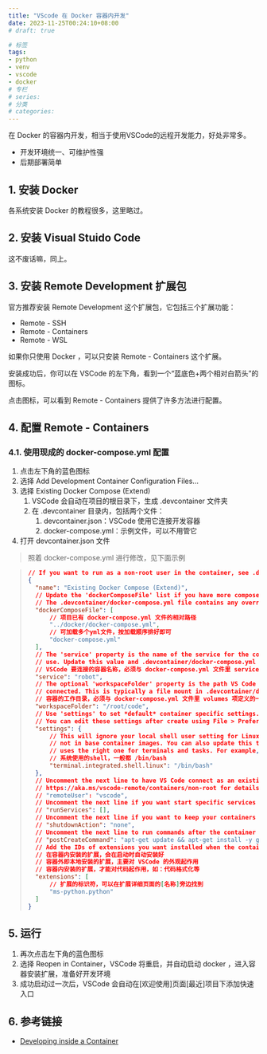 ```yaml
---
title: "VScode 在 Docker 容器内开发"
date: 2023-11-25T00:24:10+08:00
# draft: true

# 标签
tags:
- python
- venv
- vscode
- docker
# 专栏
# series:
# 分类
# categories:
---
```


在 Docker 的容器内开发，相当于使用VSCode的远程开发能力，好处非常多。

- 开发环境统一、可维护性强
- 后期部署简单

## 1. 安装 Docker

各系统安装 Docker 的教程很多，这里略过。

## 2. 安装 Visual Stuido Code

这不废话嘛，同上。

## 3. 安装 Remote Development 扩展包

官方推荐安装 Remote Development 这个扩展包，它包括三个扩展功能：

- Remote - SSH
- Remote - Containers
- Remote - WSL

如果你只使用 Docker ，可以只安装 Remote - Containers 这个扩展。

安装成功后，你可以在 VSCode 的左下角，看到一个“蓝底色+两个相对白箭头”的图标。

点击图标，可以看到 Remote - Containers 提供了许多方法进行配置。

## 4. 配置 Remote - Containers

### 4.1. 使用现成的 docker-compose.yml 配置

1. 点击左下角的蓝色图标
1. 选择 Add Development Container Configuration Files...
1. 选择 Existing Docker Compose (Extend)
    1. VSCode 会自动在项目的根目录下，生成 .devcontainer 文件夹
    1. 在 .devcontainer 目录内，包括两个文件：
        1. devcontainer.json：VSCode 使用它连接开发容器
        1. docker-compose.yml：示例文件，可以不用管它
1. 打开 devcontainer.json 文件

> 照着 docker-compose.yml 进行修改，见下面示例

> ```json
> // If you want to run as a non-root user in the container, see .devcontainer/docker-compose.yml.
> {
>   "name": "Existing Docker Compose (Extend)",
>   // Update the 'dockerComposeFile' list if you have more compose files or use different names.
>   // The .devcontainer/docker-compose.yml file contains any overrides you need/want to make.
>   "dockerComposeFile": [
>       // 项目已有 docker-compose.yml 文件的相对路径
>       "../docker/docker-compose.yml",
>       // 可加载多个yml文件，按加载顺序排好即可
>       "docker-compose.yml"
>   ],
>   // The 'service' property is the name of the service for the container that VS Code should
>   // use. Update this value and .devcontainer/docker-compose.yml to the real service name.
>   // VSCode 要连接的容器名称，必须与 docker-compose.yml 文件里 services 项定义的一致
>   "service": "robot",
>   // The optional 'workspaceFolder' property is the path VS Code should open by default when
>   // connected. This is typically a file mount in .devcontainer/docker-compose.yml
>   // 容器的工作目录，必须与 docker-compose.yml 文件里 volumes 项定义的一致
>   "workspaceFolder": "/root/code",
>   // Use 'settings' to set *default* container specific settings.json values on container create.
>   // You can edit these settings after create using File > Preferences > Settings > Remote.
>   "settings": {
>       // This will ignore your local shell user setting for Linux since shells like zsh are typically
>       // not in base container images. You can also update this to an specific shell to ensure VS Code
>       // uses the right one for terminals and tasks. For example, /bin/bash (or /bin/ash for Alpine).
>       // 系统使用的shell，一般都 /bin/bash
>       "terminal.integrated.shell.linux": "/bin/bash"
>   },
>   // Uncomment the next line to have VS Code connect as an existing non-root user in the container. See
>   // https://aka.ms/vscode-remote/containers/non-root for details on adding a non-root user if none exist.
>   // "remoteUser": "vscode",
>   // Uncomment the next line if you want start specific services in your Docker Compose config.
>   // "runServices": [],
>   // Uncomment the next line if you want to keep your containers running after VS Code shuts down.
>   // "shutdownAction": "none",
>   // Uncomment the next line to run commands after the container is created - for example installing git.
>   // "postCreateCommand": "apt-get update && apt-get install -y git",
>   // Add the IDs of extensions you want installed when the container is created in the array below.
>   // 在容器内安装的扩展，会在启动时自动安装好
>   // 容器外即本地安装的扩展，主要对 VSCode 的外观起作用
>   // 容器内安装的扩展，才能对代码起作用，如：代码格式化等
>   "extensions": [
>       // 扩展的标识符，可以在扩展详细页面的[名称]旁边找到
>       "ms-python.python"
>   ]
> }
> ```

## 5. 运行

1. 再次点击左下角的蓝色图标
1. 选择 Reopen in Container，VSCode 将重启，并自动启动 docker ，进入容器安装扩展，准备好开发环境
1. 成功启动过一次后，VSCode 会自动在[欢迎使用]页面[最近]项目下添加快速入口

## 6. 参考链接

- [Developing inside a Container](https://code.visualstudio.com/docs/remote/containers)

